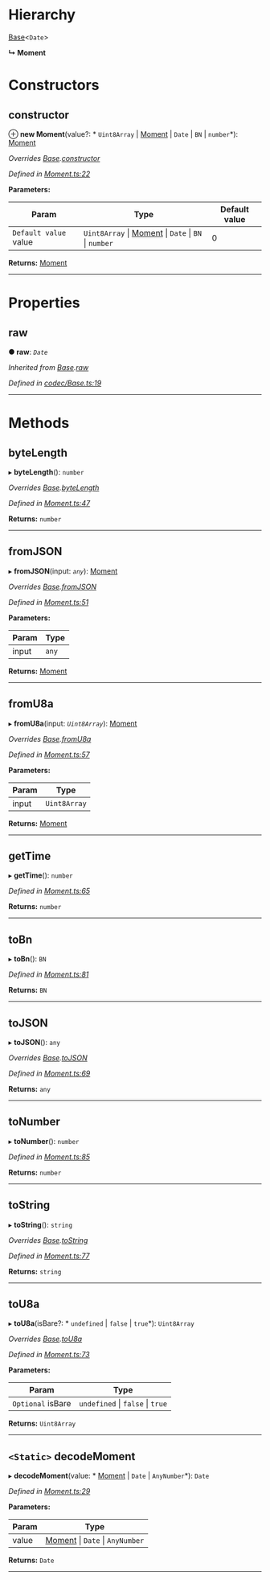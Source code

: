 

# Hierarchy

 [Base](_codec_base_.base.md)<`Date`>

**↳ Moment**

# Constructors

<a id="constructor"></a>

##  constructor

⊕ **new Moment**(value?: * `Uint8Array` &#124; [Moment](_moment_.moment.md) &#124; `Date` &#124; `BN` &#124; `number`*): [Moment](_moment_.moment.md)

*Overrides [Base](_codec_base_.base.md).[constructor](_codec_base_.base.md#constructor)*

*Defined in [Moment.ts:22](https://github.com/polkadot-js/api/blob/ef2b0b4/packages/types/src/Moment.ts#L22)*

**Parameters:**

| Param | Type | Default value |
| ------ | ------ | ------ |
| `Default value` value |  `Uint8Array` &#124; [Moment](_moment_.moment.md) &#124; `Date` &#124; `BN` &#124; `number`| 0 |

**Returns:** [Moment](_moment_.moment.md)

___

# Properties

<a id="raw"></a>

##  raw

**● raw**: *`Date`*

*Inherited from [Base](_codec_base_.base.md).[raw](_codec_base_.base.md#raw)*

*Defined in [codec/Base.ts:19](https://github.com/polkadot-js/api/blob/ef2b0b4/packages/types/src/codec/Base.ts#L19)*

___

# Methods

<a id="bytelength"></a>

##  byteLength

▸ **byteLength**(): `number`

*Overrides [Base](_codec_base_.base.md).[byteLength](_codec_base_.base.md#bytelength)*

*Defined in [Moment.ts:47](https://github.com/polkadot-js/api/blob/ef2b0b4/packages/types/src/Moment.ts#L47)*

**Returns:** `number`

___
<a id="fromjson"></a>

##  fromJSON

▸ **fromJSON**(input: *`any`*): [Moment](_moment_.moment.md)

*Overrides [Base](_codec_base_.base.md).[fromJSON](_codec_base_.base.md#fromjson)*

*Defined in [Moment.ts:51](https://github.com/polkadot-js/api/blob/ef2b0b4/packages/types/src/Moment.ts#L51)*

**Parameters:**

| Param | Type |
| ------ | ------ |
| input | `any` |

**Returns:** [Moment](_moment_.moment.md)

___
<a id="fromu8a"></a>

##  fromU8a

▸ **fromU8a**(input: *`Uint8Array`*): [Moment](_moment_.moment.md)

*Overrides [Base](_codec_base_.base.md).[fromU8a](_codec_base_.base.md#fromu8a)*

*Defined in [Moment.ts:57](https://github.com/polkadot-js/api/blob/ef2b0b4/packages/types/src/Moment.ts#L57)*

**Parameters:**

| Param | Type |
| ------ | ------ |
| input | `Uint8Array` |

**Returns:** [Moment](_moment_.moment.md)

___
<a id="gettime"></a>

##  getTime

▸ **getTime**(): `number`

*Defined in [Moment.ts:65](https://github.com/polkadot-js/api/blob/ef2b0b4/packages/types/src/Moment.ts#L65)*

**Returns:** `number`

___
<a id="tobn"></a>

##  toBn

▸ **toBn**(): `BN`

*Defined in [Moment.ts:81](https://github.com/polkadot-js/api/blob/ef2b0b4/packages/types/src/Moment.ts#L81)*

**Returns:** `BN`

___
<a id="tojson"></a>

##  toJSON

▸ **toJSON**(): `any`

*Overrides [Base](_codec_base_.base.md).[toJSON](_codec_base_.base.md#tojson)*

*Defined in [Moment.ts:69](https://github.com/polkadot-js/api/blob/ef2b0b4/packages/types/src/Moment.ts#L69)*

**Returns:** `any`

___
<a id="tonumber"></a>

##  toNumber

▸ **toNumber**(): `number`

*Defined in [Moment.ts:85](https://github.com/polkadot-js/api/blob/ef2b0b4/packages/types/src/Moment.ts#L85)*

**Returns:** `number`

___
<a id="tostring"></a>

##  toString

▸ **toString**(): `string`

*Overrides [Base](_codec_base_.base.md).[toString](_codec_base_.base.md#tostring)*

*Defined in [Moment.ts:77](https://github.com/polkadot-js/api/blob/ef2b0b4/packages/types/src/Moment.ts#L77)*

**Returns:** `string`

___
<a id="tou8a"></a>

##  toU8a

▸ **toU8a**(isBare?: * `undefined` &#124; `false` &#124; `true`*): `Uint8Array`

*Overrides [Base](_codec_base_.base.md).[toU8a](_codec_base_.base.md#tou8a)*

*Defined in [Moment.ts:73](https://github.com/polkadot-js/api/blob/ef2b0b4/packages/types/src/Moment.ts#L73)*

**Parameters:**

| Param | Type |
| ------ | ------ |
| `Optional` isBare |  `undefined` &#124; `false` &#124; `true`|

**Returns:** `Uint8Array`

___
<a id="decodemoment"></a>

## `<Static>` decodeMoment

▸ **decodeMoment**(value: * [Moment](_moment_.moment.md) &#124; `Date` &#124; `AnyNumber`*): `Date`

*Defined in [Moment.ts:29](https://github.com/polkadot-js/api/blob/ef2b0b4/packages/types/src/Moment.ts#L29)*

**Parameters:**

| Param | Type |
| ------ | ------ |
| value |  [Moment](_moment_.moment.md) &#124; `Date` &#124; `AnyNumber`|

**Returns:** `Date`

___

